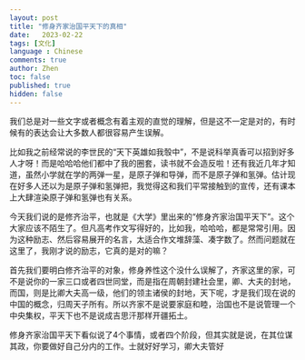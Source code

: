 ```yaml
---
layout: post
title: "修身齐家治国平天下的真相"
date:   2023-02-22
tags: [文化]
language : Chinese
comments: true
author: Zhen
toc: false
published: true
hidden: false
---
```

我们总是对一些文字或者概念有着主观的直觉的理解，但是这不一定是对的，有时候有的表达会让大多数人都很容易产生误解。

比如我之前经常说的李世民的“天下英雄如我彀中”，不是说科举真香可以招到好多人才呀！而是哈哈哈他们都中了我的圈套，读书就不会造反啦！还有我近几年才知道，虽然小学就在学的两弹一星，是原子弹和导弹，而不是原子弹和氢弹。估计现在好多人还以为是原子弹和氢弹把，我觉得这和我们平常接触到的宣传，还有课本上大肆渲染原子弹和氢弹也有关系。

今天我们说的是修齐治平，也就是《大学》里出来的“修身齐家治国平天下”。这个大家应该不陌生了。但凡高考作文写得好的，比如我，哈哈哈，都是常常引用。因为这种励志、然后容易展开的名言，太适合作文堆辞藻、凑字数了。然而问题就在这里了，我刚才说的励志，它真的是对的嘛？

首先我们要明白修齐治平的对象，修身养性这个没什么误解了，齐家这里的家，可不是说你的一家三口或者四世同堂，而是指在周朝封建社会里，卿、大夫的封地，而国，则是比卿大夫高一级，他们的领主诸侯的封地，天下呢，才是我们现在说的中国的概念，归周天子所有。所以齐家不是说要家庭和睦，治国也不是说管理一个中央集权，平天下也不是说成吉思汗那样开疆拓土。

修身齐家治国平天下看似说了4个事情，或者四个阶段，但其实就是说，在其位谋其政，你要做好自己分内的工作。士就好好学习，卿大夫管好
<!--stackedit_data:
eyJoaXN0b3J5IjpbMTc3ODQxMDk5MSwtODk2ODg1NDg5XX0=
-->